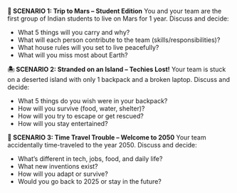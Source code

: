**🚀 SCENARIO 1: Trip to Mars – Student Edition**
You and your team are the first group of Indian students to live on Mars for 1 year.
Discuss and decide:
- What 5 things will you carry and why?
- What will each person contribute to the team (skills/responsibilities)?
- What house rules will you set to live peacefully?
- What will you miss most about Earth?

**🏝️ SCENARIO 2: Stranded on an Island – Techies Lost!**
Your team is stuck on a deserted island with only 1 backpack and a broken laptop.
Discuss and decide:
- What 5 things do you wish were in your backpack?
- How will you survive (food, water, shelter)?
- How will you try to escape or get rescued?
- How will you stay entertained?

**🧠 SCENARIO 3: Time Travel Trouble – Welcome to 2050**
Your team accidentally time-traveled to the year 2050.
Discuss and decide:
- What’s different in tech, jobs, food, and daily life?
- What new inventions exist?
- How will you adapt or survive?
- Would you go back to 2025 or stay in the future?